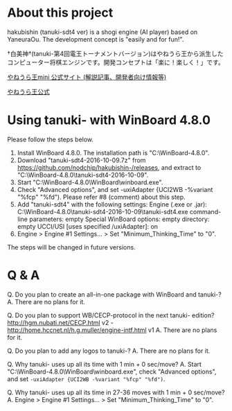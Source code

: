 # About this project

hakubishin (tanuki-sdt4 ver) is a shogi engine (AI player) based on YaneuraOu.  The development concept is "easily and for fun!".

†白美神†(tanuki-第4回電王トーナメントバージョン)はやねうら王から派生したコンピューター将棋エンジンです。開発コンセプトは「楽に！楽しく！」です。

[やねうら王mini 公式サイト (解説記事、開発者向け情報等)](http://yaneuraou.yaneu.com/YaneuraOu_Mini/)

[やねうら王公式 ](http://yaneuraou.yaneu.com/)

# Using tanuki- with WinBoard 4.8.0
Please follow the steps below.

1. Install WinBoard 4.8.0. The installation path is "C:\WinBoard-4.8.0".
2. Download "tanuki-sdt4-2016-10-09.7z" from https://github.com/nodchip/hakubishin-/releases, and extract to "C:\WinBoard-4.8.0\tanuki-sdt4-2016-10-09".
3. Start "C:\WinBoard-4.8.0\WinBoard\winboard.exe".
4. Check "Advanced options", and set -uxiAdapter {UCI2WB -%variant "%fcp" "%fd"). Please refer #8 (comment) about this step.
5. Add "tanuki-sdt4" with the following settings:
      Engine (.exe or .jar): C:\WinBoard-4.8.0\tanuki-sdt4-2016-10-09\tanuki-sdt4.exe
      command-line parameters: empty
      Special WinBoard options: empty
      directory: empty
      UCCI/USI [uses specified /uxiAdapter]: on
6. Engine > Engine #1 Settings... > Set "Minimum_Thinking_Time" to "0".

The steps will be changed in future versions.

# Q & A
Q. Do you plan to create an all-in-one package with WinBoard and tanuki-?
A. There are no plans for it.

Q. Do you plan to support WB/CECP-protocol in the next tanuki- edition? http://hgm.nubati.net/CECP.html v2 - http://home.hccnet.nl/h.g.muller/engine-intf.html v1
A. There are no plans for it.

Q. Do you plan to add any logos to tanuki-?
A. There are no plans for it.

Q. Why tanuki- uses up all its time with 1 min + 0 sec/move?
A. Start "C:\WinBoard-4.8.0\WinBoard\winboard.exe", check "Advanced options", and set `-uxiAdapter {UCI2WB -%variant "%fcp" "%fd")`.

Q. Why tanuki- uses up all its time in 27-36 moves with 1 min + 0 sec/move?
A. Engine > Engine #1 Settings... > Set "Minimum_Thinking_Time" to "0".
